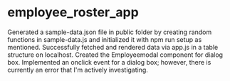 # employee_roster_app
Generated a sample-data.json file in public folder by creating random functions in sample-data.js and initialized it with npm run setup as mentioned.
Successfully fetched and rendered data via app.js in a table structure on localhost.
Created the Employeemodal component for dialog box.
Implemented an onclick event for a dialog box; however, there is currently an error that I'm actively investigating.
